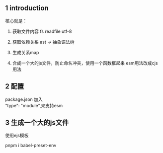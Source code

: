 ## 1 introduction
核心就是：
1. 获取文件内容 fs readfile utf-8
2. 获取依赖关系
    ast -> 抽象语法树

3. 生成关系map
4. 合成一个大的js文件，防止命名冲突，使用一个函数框起来  esm用法改成cjs用法

## 2 配置
package.json 加入  
"type": "module",来支持esm


## 3 生成一个大的js文件
使用ejs模板

pnpm i babel-preset-env 